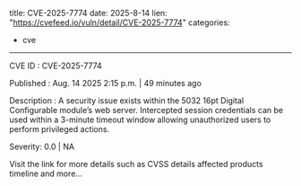  
title: CVE-2025-7774
date: 2025-8-14
lien: "https://cvefeed.io/vuln/detail/CVE-2025-7774"
categories:
  - cve
---

CVE ID : CVE-2025-7774

Published :  Aug. 14
2025
2:15 p.m. | 49 minutes ago

Description : A security issue exists within the 5032 16pt Digital Configurable module’s web server. Intercepted session credentials can be used within a 3-minute timeout window
allowing unauthorized users to perform privileged actions.

Severity: 0.0 | NA

Visit the link for more details
such as CVSS details
affected products
timeline
and more...
